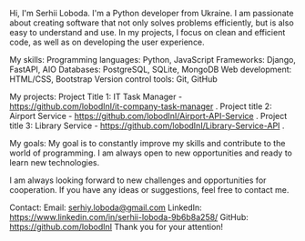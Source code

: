 Hi, I'm Serhii Loboda.
I'm a Python developer from Ukraine. I am passionate about creating software that not only solves problems efficiently, but is also easy to understand and use. In my projects, I focus on clean and efficient code, as well as on developing the user experience.

My skills:
Programming languages: Python, JavaScript
Frameworks: Django, FastAPI, AIO
Databases: PostgreSQL, SQLite, MongoDB
Web development: HTML/CSS, Bootstrap
Version control tools: Git, GitHub

My projects:
Project Title 1: IT Task Manager - https://github.com/lobodInI/it-company-task-manager .
Project title 2: Airport Service - https://github.com/lobodInI/Airport-API-Service .
Project title 3: Library Service - https://github.com/lobodInI/Library-Service-API .

My goals:
My goal is to constantly improve my skills and contribute to the world of programming. I am always open to new opportunities and ready to learn new technologies.

I am always looking forward to new challenges and opportunities for cooperation. If you have any ideas or suggestions, feel free to contact me.

Contact:
Email: serhiy.loboda@gmail.com
LinkedIn: https://www.linkedin.com/in/serhii-loboda-9b6b8a258/
GitHub: https://github.com/lobodInI
Thank you for your attention!

<!---
lobodInI/lobodInI is a ✨ special ✨ repository because its `README.md` (this file) appears on your GitHub profile.
You can click the Preview link to take a look at your changes.
--->

